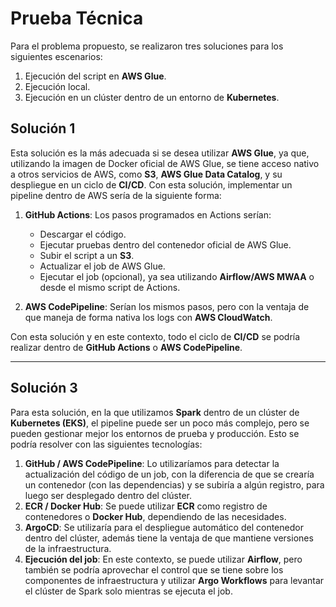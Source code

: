 # Prueba Técnica

Para el problema propuesto, se realizaron tres soluciones para los siguientes escenarios:

1. Ejecución del script en **AWS Glue**.
2. Ejecución local.
3. Ejecución en un clúster dentro de un entorno de **Kubernetes**.

## Solución 1
Esta solución es la más adecuada si se desea utilizar **AWS Glue**, ya que, utilizando la imagen de Docker oficial de AWS Glue, se tiene acceso nativo a otros servicios de AWS, como **S3**, **AWS Glue Data Catalog**, y su despliegue en un ciclo de **CI/CD**. Con esta solución, implementar un pipeline dentro de AWS sería de la siguiente forma:

1. **GitHub Actions**: Los pasos programados en Actions serían:
   - Descargar el código.
   - Ejecutar pruebas dentro del contenedor oficial de AWS Glue.
   - Subir el script a un **S3**.
   - Actualizar el job de AWS Glue.
   - Ejecutar el job (opcional), ya sea utilizando **Airflow/AWS MWAA** o desde el mismo script de Actions.

2. **AWS CodePipeline**: Serían los mismos pasos, pero con la ventaja de que maneja de forma nativa los logs con **AWS CloudWatch**.

Con esta solución y en este contexto, todo el ciclo de **CI/CD** se podría realizar dentro de **GitHub Actions** o **AWS CodePipeline**.

---

## Solución 3
Para esta solución, en la que utilizamos **Spark** dentro de un clúster de **Kubernetes (EKS)**, el pipeline puede ser un poco más complejo, pero se pueden gestionar mejor los entornos de prueba y producción. Esto se podría resolver con las siguientes tecnologías:

1. **GitHub / AWS CodePipeline**: Lo utilizaríamos para detectar la actualización del código de un job, con la diferencia de que se crearía un contenedor (con las dependencias) y se subiría a algún registro, para luego ser desplegado dentro del clúster.
2. **ECR / Docker Hub**: Se puede utilizar **ECR** como registro de contenedores o **Docker Hub**, dependiendo de las necesidades.
3. **ArgoCD**: Se utilizaría para el despliegue automático del contenedor dentro del clúster, además tiene la ventaja de que mantiene versiones de la infraestructura.
4. **Ejecución del job**: En este contexto, se puede utilizar **Airflow**, pero también se podría aprovechar el control que se tiene sobre los componentes de infraestructura y utilizar **Argo Workflows** para levantar el clúster de Spark solo mientras se ejecuta el job.
